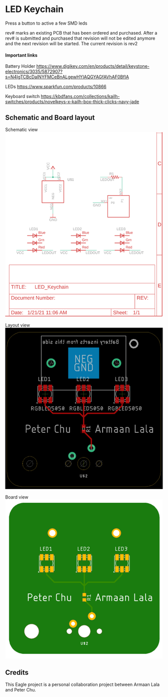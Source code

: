 # LED Keychain

Press a button to active a few SMD leds

rev# marks an existing PCB that has been ordered and purchased. After a rev# is submitted and purchased that revision will not be edited anymore and the next revision will be started. The current revision is rev2

#### Important links

Battery Holder
https://www.digikey.com/en/products/detail/keystone-electronics/3035/5872907?s=N4IgTCBcDaINYFMCeBnALgewHYIAQGYAGfAVhAF0BfIA

LEDs
https://www.sparkfun.com/products/10866

Keyboard switch
https://kbdfans.com/collections/kailh-switches/products/novelkeys-x-kailh-box-thick-clicks-navy-jade

## Schematic and Board layout

Schematic view
![Schematic View rev1](https://github.com/ArmaanLala/LED_Keychain/blob/master/Images/schematicView.png?raw=true)

Layout view
![Layout View rev1](https://github.com/ArmaanLala/LED_Keychain/blob/master/Images/layoutView.png?raw=true)

Board view
![Board View rev1](https://github.com/ArmaanLala/LED_Keychain/blob/master/Images/LED_Keychain.png?raw=true)

## Credits

This Eagle project is a personal collaboration project between Armaan Lala and Peter Chu.
